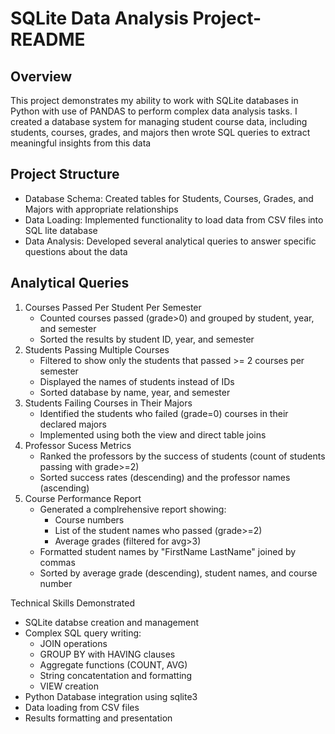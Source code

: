 # SQLite Data Analysis Project- README
## Overview
This project demonstrates my ability to work with SQLite databases in Python with use of PANDAS to perform complex data analysis tasks. I created a database system for managing student course data, including students, courses, grades, and majors then wrote SQL queries to extract meaningful insights from this data

## Project Structure
* Database Schema: Created tables for Students, Courses, Grades, and Majors with appropriate relationships
* Data Loading: Implemented functionality to load data from CSV files into SQL lite database
* Data Analysis: Developed several analytical queries to answer specific questions about the data

## Analytical Queries
1. Courses Passed Per Student Per Semester
   * Counted courses passed (grade>0) and grouped by student, year, and semester
   * Sorted the results by student ID, year, and semester
2. Students Passing Multiple Courses
   * Filtered to show only the students that passed >= 2 courses per semester
   * Displayed the names of students instead of IDs
   * Sorted database by name, year, and semester
3. Students Failing Courses in Their Majors
   * Identified the students who failed (grade=0) courses in their declared majors
   * Implemented using both the view and direct table joins
4. Professor Sucess Metrics
   * Ranked the professors by the success of students (count of students passing with grade>=2)
   * Sorted success rates (descending) and the professor names (ascending)
5. Course Performance Report
   * Generated a complrehensive report showing:
     * Course numbers
     * List of the student names who passed (grade>=2)
     * Average grades (filtered for avg>3)
   * Formatted student names by "FirstName LastName" joined by commas
   * Sorted by average grade (descending), student names, and course number

Technical Skills Demonstrated
* SQLite databse creation and management
* Complex SQL query writing:
  * JOIN operations
  * GROUP BY with HAVING clauses
  * Aggregate functions (COUNT, AVG)
  * String concatentation and formatting
  * VIEW creation
* Python Database integration using sqlite3
* Data loading from CSV files
* Results formatting and presentation
